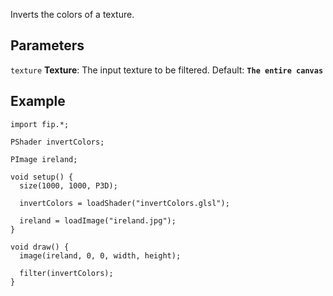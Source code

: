 Inverts the colors of a texture.

## Parameters
`texture` **Texture**: The input texture to be filtered. Default: **`The entire canvas`**

## Example
```processing
import fip.*;

PShader invertColors;

PImage ireland;

void setup() {
  size(1000, 1000, P3D);

  invertColors = loadShader("invertColors.glsl");

  ireland = loadImage("ireland.jpg");
}

void draw() {
  image(ireland, 0, 0, width, height);

  filter(invertColors);
}

```